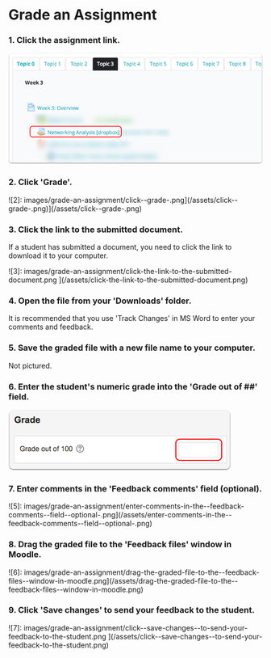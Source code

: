 # Grade an Assignment

### 1. Click the assignment link.



![[1]: images/grade-an-assignment/click-the-assignment-link.png](/assets/click-the-assignment-link.png)

### 2.  Click 'Grade'.



![2]: images/grade-an-assignment/click--grade-.png](/assets/click--grade-.png)](/assets/click--grade-.png)

### 3.  Click the link to the submitted document.

If a student has submitted a document, you need to click the link to download it to your computer.


![3]: images/grade-an-assignment/click-the-link-to-the-submitted-document.png
](/assets/click-the-link-to-the-submitted-document.png)
### 4.  Open the file from your 'Downloads' folder.

It is recommended that you use 'Track Changes' in MS Word to enter your comments and feedback.

### 5.  Save the graded file with a new file name to your computer.
Not pictured.

### 6.  Enter the student's numeric grade into the 'Grade out of ##' field.

![](/assets/enter-the-student-s-numeric-grade-into-the--grade-out-of-----field.png)

### 7.  Enter comments in the 'Feedback comments' field (optional).


![5]: images/grade-an-assignment/enter-comments-in-the--feedback-comments--field--optional-.png](/assets/enter-comments-in-the--feedback-comments--field--optional-.png)

### 8.  Drag the graded file to the 'Feedback files' window in Moodle.



![6]: images/grade-an-assignment/drag-the-graded-file-to-the--feedback-files--window-in-moodle.png](/assets/drag-the-graded-file-to-the--feedback-files--window-in-moodle.png)

### 9. Click 'Save changes' to send your feedback to the student.


![7]: images/grade-an-assignment/click--save-changes--to-send-your-feedback-to-the-student.png
](/assets/click--save-changes--to-send-your-feedback-to-the-student.png)
